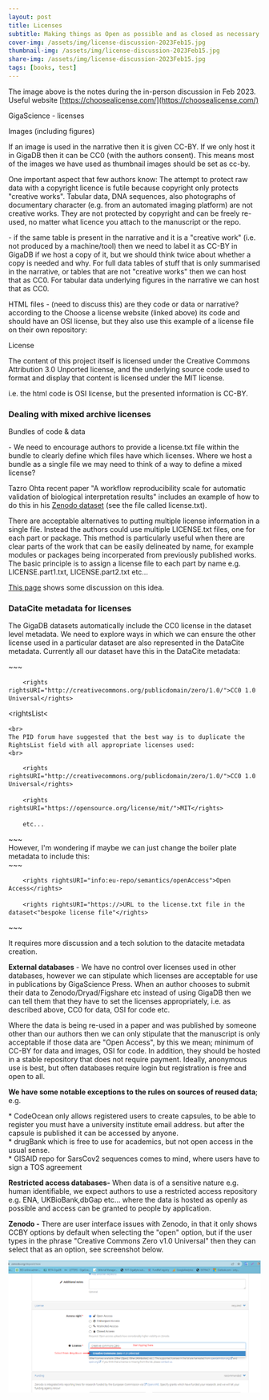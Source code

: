 ```yaml
---
layout: post
title: Licenses
subtitle: Making things as Open as possible and as closed as necessary.
cover-img: /assets/img/license-discussion-2023Feb15.jpg
thumbnail-img: /assets/img/license-discussion-2023Feb15.jpg
share-img: /assets/img/license-discussion-2023Feb15.jpg
tags: [books, test]
---
```

The image above is the notes during the in-person discussion in Feb 2023.
Useful website [https://choosealicense.com/](https://choosealicense.com/)

GigaScience - licenses

Images (including figures)
<p>If an image is used in the narrative then it is given CC-BY. If we only host it in GigaDB then it can be CC0 (with the authors consent). This means most of the images we have used as thumbnail images should be set as cc-by.</p>
<p>One important aspect that few authors know: The attempt to protect raw data with a copyright licence is futile because copyright only protects &quot;creative works&quot;. Tabular data, DNA sequences, also photographs of documentary character  (e.g. from an automated imaging platform) are not creative works. They are not protected by copyright and can be freely re-used, no matter what licence you attach to the manuscript or the repo.</p>
<p>- if the same table is present in the narrative and it is a &quot;creative work&quot; (i.e. not produced by a machine/tool) then we need to label it as CC-BY in GigaDB if we host a copy of it, but we should think twice about whether a copy is needed and why. For full data tables of stuff that is only summarised in the narrative, or tables that are not &quot;creative works&quot; then we can host that as CC0. For tabular data underlying figures in the narrative we can host that as CC0.</p>
<p>HTML files - (need to discuss this) are they code or data or narrative? according to the Choose a license website (linked above) its code and should have an OSI license, but they also use this example of a license file on their own repository:</p>
<p>License</p>
<p>The content of this project itself is licensed under the Creative Commons Attribution 3.0 Unported license, and the underlying source code used to format and display that content is licensed under the MIT license.</p>
<p>i.e. the html code is OSI license, but the presented information is CC-BY.</p>

<h3>Dealing with mixed archive licenses</h3>
<p>Bundles of code &amp; data</p>
<p>- We need to encourage authors to provide a license.txt file within the bundle to clearly define which files have which licenses. Where we host a bundle as a single file we may need to think of a way to define a mixed license?</p>
<p>Tazro Ohta recent paper &quot;A workflow reproducibility scale for automatic validation of biological interpretation results&quot; includes an example of how to do this in his </span><a class="XqQF9c" href="https://zenodo.org/record/7572174" target="_blank">Zenodo dataset</a> (see the file called license.txt).</p>
<p>There are acceptable alternatives to putting multiple license information in a single file. Instead the authors could use multiple LICENSE.txt files, one for each part or package. This method is particularly useful when there are clear parts of the work that can be easily delineated by name, for example modules or packages being incorperated from previously published works. The basic principle is to assign a license file to each part by name e.g. LICENSE.part1.txt, LICENSE.part2.txt etc...</p><a class="XqQF9c"href="https://softwareengineering.stackexchange.com/questions/232013/how-do-i-licence-my-os-project-which-uses-other-differently-licenced-projects/232015#232015" target="_blank">This page</a> shows some discussion on this idea.

<h3>DataCite metadata for licenses</h3>
<p>The GigaDB datasets automatically include the CC0 license in the dataset level metadata. We need to explore ways in which we can ensure the other license used in a particular dataset are also represented in the DataCite metadata. Currently all our dataset have this in the DataCite metadata:</p>
~~~
<rightsList>

        <rights rightsURI="http://creativecommons.org/publicdomain/zero/1.0/">CC0 1.0 Universal</rights>

<rightsList<
~~~
<br>
The PID forum have suggested that the best way is to duplicate the RightsList field with all appropriate licenses used:
<br>
~~~
<rightsList>

        <rights rightsURI="http://creativecommons.org/publicdomain/zero/1.0/">CC0 1.0 Universal</rights>

        <rights rightsURI="https://opensource.org/license/mit/">MIT</rights>

		etc...

</rightsList>
~~~
<br>
However, I'm wondering if maybe we can just change the boiler plate metadata to include this:
<br>
~~~
<rightsList>

        <rights rightsURI="info:eu-repo/semantics/openAccess">Open Access</rights>

        <rights rightsURI="https://>URL to the license.txt file in the dataset<"bespoke license file"</rights>
</rightsList>
~~~
<br>

<p>It requires more discussion and a tech solution to the datacite metadata creation.</p>
<p><b>External databases</b> - We have no control over licenses used in other databases, however we can stipulate which licenses are acceptable for use in publications by GigaScience Press. When an author chooses to submit their data to Zenodo/Dryad/Figshare etc instead of using GigaDB then we can tell them that they have to set the licenses appropriately, i.e. as described above, CC0 for data, OSI for code etc. 
</p>
<p>Where the data is being re-used in a paper and was published by someone other than our authors then we can only stipulate that the manuscript is only acceptable if those data are &quot;Open Access&quot;, by this we mean; minimum of CC-BY for data and images, OSI for code. In addition, they should be hosted in a stable repository that does not require payment. Ideally, anonymous use is best, but often databases require login but registration is free and open to all.</p>
<p><b>We have some notable exceptions to the rules on sources of reused data</b>; e.g. </p>
* CodeOcean only allows registered users to create capsules, to be able to register you must have a university institute email address. but after the capsule is published it can be accessed by anyone.<br>
* drugBank which is free to use for academics, but not open access in the usual sense. <br>
* GISAID repo for SarsCov2 sequences comes to mind, where users have to sign a TOS agreement <br>

<p><b>Restricted access databases-</b> When data is of a sensitive nature e.g. human identifiable, we expect authors to use a restricted access repository e.g. ENA, UKBioBank,dbGap etc... where the data is hosted as openly as possible and access can be granted to people by application.</p>
<p><b>Zenodo -</b> There are user interface issues with Zenodo, in that it only shows CCBY options by default when selecting the "open" option, but if the user types in the phrase "Creative Commons Zero v1.0 Universal" then they can select that as an option, see screenshot below.</p>


![zenodo-license-selection](../assets/img/zenodo-license-selection.png)




